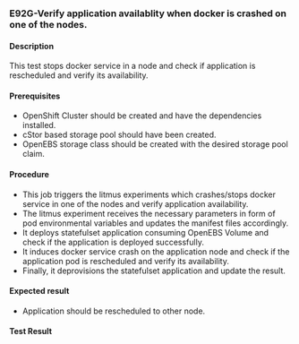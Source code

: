 ### E92G-Verify application availablity when docker is crashed on one of the nodes.

#### Description

This test stops docker service in a node and check if application is rescheduled and verify its availability.

#### Prerequisites

- OpenShift Cluster should be created and have the dependencies installed.
- cStor based storage pool should have been created.
- OpenEBS storage class should be created with the desired storage pool claim.

#### Procedure

- This job triggers the litmus experiments which crashes/stops docker service in one of the nodes and verify application availability.
- The litmus experiment receives the necessary parameters in form of pod environmental variables and updates the manifest files accordingly.
- It deploys statefulset application consuming OpenEBS Volume and check if the application is deployed successfully.
- It induces docker service crash on the application node and check if the application pod is rescheduled and verify its availability.
- Finally, it deprovisions the statefulset application and update the result.

#### Expected result

- Application should be rescheduled to other node.

#### Test Result

 
